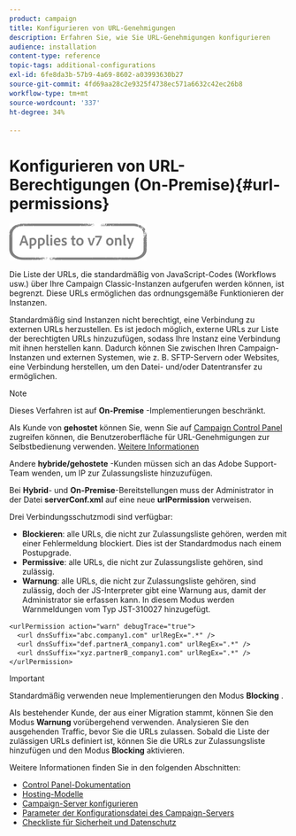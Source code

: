 ```yaml
---
product: campaign
title: Konfigurieren von URL-Genehmigungen
description: Erfahren Sie, wie Sie URL-Genehmigungen konfigurieren
audience: installation
content-type: reference
topic-tags: additional-configurations
exl-id: 6fe8da3b-57b9-4a69-8602-a03993630b27
source-git-commit: 4fd69aa28c2e9325f4738ec571a6632c42ec26b8
workflow-type: tm+mt
source-wordcount: '337'
ht-degree: 34%

---
```


# Konfigurieren von URL-Berechtigungen (On-Premise){#url-permissions}

![](../../assets/v7-only.svg)

Die Liste der URLs, die standardmäßig von JavaScript-Codes (Workflows usw.) über Ihre Campaign Classic-Instanzen aufgerufen werden können, ist begrenzt. Diese URLs ermöglichen das ordnungsgemäße Funktionieren der Instanzen.

Standardmäßig sind Instanzen nicht berechtigt, eine Verbindung zu externen URLs herzustellen. Es ist jedoch möglich, externe URLs zur Liste der berechtigten URLs hinzuzufügen, sodass Ihre Instanz eine Verbindung mit ihnen herstellen kann. Dadurch können Sie zwischen Ihren Campaign-Instanzen und externen Systemen, wie z. B. SFTP-Servern oder Websites, eine Verbindung herstellen, um den Datei- und/oder Datentransfer zu ermöglichen.

>[!NOTE]
>
>Dieses Verfahren ist auf **On-Premise** -Implementierungen beschränkt.
>
>Als Kunde von **gehostet** können Sie, wenn Sie auf [Campaign Control Panel](https://experienceleague.adobe.com/docs/control-panel/using/control-panel-home.html?lang=de) zugreifen können, die Benutzeroberfläche für URL-Genehmigungen zur Selbstbedienung verwenden. [Weitere Informationen](https://experienceleague.adobe.com/docs/control-panel/using/instances-settings/url-permissions.html?lang=de)   
>
>Andere **hybride/gehostete** -Kunden müssen sich an das Adobe Support-Team wenden, um IP zur Zulassungsliste hinzuzufügen.

Bei **Hybrid**- und **On-Premise**-Bereitstellungen muss der Administrator in der Datei **serverConf.xml** auf eine neue **urlPermission** verweisen.


Drei Verbindungsschutzmodi sind verfügbar:

* **Blockieren**: alle URLs, die nicht zur Zulassungsliste gehören, werden mit einer Fehlermeldung blockiert. Dies ist der Standardmodus nach einem Postupgrade.
* **Permissive**: alle URLs, die nicht zur Zulassungsliste gehören, sind zulässig.
* **Warnung**: alle URLs, die nicht zur Zulassungsliste gehören, sind zulässig, doch der JS-Interpreter gibt eine Warnung aus, damit der Administrator sie erfassen kann. In diesem Modus werden Warnmeldungen vom Typ JST-310027 hinzugefügt.

```
<urlPermission action="warn" debugTrace="true">
  <url dnsSuffix="abc.company1.com" urlRegEx=".*" />
  <url dnsSuffix="def.partnerA_company1.com" urlRegEx=".*" />
  <url dnsSuffix="xyz.partnerB_company1.com" urlRegEx=".*" />
</urlPermission>
```

>[!IMPORTANT]
>
>Standardmäßig verwenden neue Implementierungen den Modus **Blocking** .
>
>Als bestehender Kunde, der aus einer Migration stammt, können Sie den Modus **Warnung** vorübergehend verwenden. Analysieren Sie den ausgehenden Traffic, bevor Sie die URLs zulassen. Sobald die Liste der zulässigen URLs definiert ist, können Sie die URLs zur Zulassungsliste hinzufügen und den Modus **Blocking** aktivieren.

Weitere Informationen finden Sie in den folgenden Abschnitten:

* [Control Panel-Dokumentation](https://experienceleague.adobe.com/docs/control-panel/using/control-panel-home.html)
* [Hosting-Modelle](hosting-models.md)
* [Campaign-Server konfigurieren](configuring-campaign-server.md)
* [Parameter der Konfigurationsdatei des Campaign-Servers](the-server-configuration-file.md)
* [Checkliste für Sicherheit und Datenschutz](get-started-security-privacy.md)
